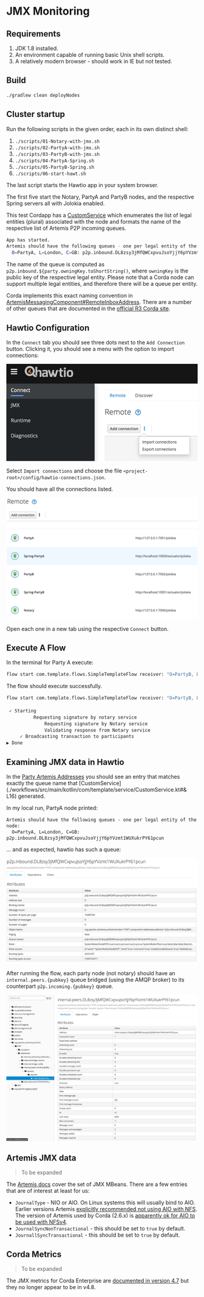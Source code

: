 # JMX Monitoring 

## Requirements

1. JDK 1.8 installed. 
2. An environment capable of running basic Unix shell scripts.
3. A relatively modern browser - should work in IE but not tested. 

## Build

```bash
./gradlew clean deployNodes
```

## Cluster startup

Run the following scripts in the given order, each in its own distinct shell:

1. `./scripts/01-Notary-with-jmx.sh`
2. `./scripts/02-PartyA-with-jmx.sh`
3. `./scripts/03-PartyB-with-jmx.sh`
4. `./scripts/04-PartyA-Spring.sh`
5. `./scripts/05-PartyB-Spring.sh`
6. `./scripts/06-start-hawt.sh`

The last script starts the Hawtio app in your system browser.

The first five start the Notary, PartyA and PartyB nodes, and the respective Spring servers all with Jolokia enabled. 

This test Cordapp has a [CustomService](./workflows/src/main/kotlin/com/template/service/CustomService.kt) 
which enumerates the list of legal entities (plural) associated with the node and formats the name
of the respective list of Artemis P2P incoming queues. 

```bash
App has started.
Artemis should have the following queues - one per legal entity of the node:
  O=PartyA, L=London, C=GB: p2p.inbound.DL8zsy3jMfQWCxpvuJsoYjjY6pYVzmt1WUXukrPY61pcun
```

The name of the queue is computed as `p2p.inbound.${party.owningKey.toShortString()`, where
`owningKey` is the public key of the respective legal entity. Please note that a Corda node
can support multiple legal entities, and therefore there will be a queue per entity.

Corda implements this exact naming convention in [ArtemisMessagingComponent#RemoteInboxAddress](https://github.com/corda/corda/blob/release/os/4.8/node-api/src/main/kotlin/net/corda/nodeapi/internal/ArtemisMessagingComponent.kt#L136).
There are a number of other queues that are documented in the [official R3 Corda site](https://docs.r3.com/en/platform/corda/4.8/enterprise/messaging.html#message-queues).
## Hawtio Configuration 

In the `Connect` tab you should see three dots next to the `Add Connection` button.
Clicking it, you should see a menu with the option to import connections: 

![hawtio-import-connections](./img/import-connections.png)

Select `Import connections` and choose the file `<project-root>/config/hawtio-connections.json`. 

You should have all the connections listed. 

![connections](./img/connections.png)

Open each one in a new tab using the respective `Connect` button.

## Execute A Flow

In the terminal for Party A execute:

```bash
flow start com.template.flows.SimpleTemplateFlow receiver: "O=PartyB, L=New York, C=US"
```

The flow should execute successfully.

```bash
flow start com.template.flows.SimpleTemplateFlow receiver: "O=PartyB, L=New York, C=US"

 ✓ Starting
          Requesting signature by notary service
              Requesting signature by Notary service
              Validating response from Notary service
     ✓ Broadcasting transaction to participants
▶︎ Done

```

## Examining JMX data in Hawtio

In the [Party Artemis Addresses](http://localhost:8080/hawtio/jmx/attributes?con=PartyA&nid=root-org.apache.activemq.artemis-P2P-addresses)
you should see an entry that matches exactly the queue name that [CustomService](./workflows/src/main/kotlin/com/template/service/CustomService.kt#& L16)
generated. 

In my local run, PartyA node printed:

```
Artemis should have the following queues - one per legal entity of the node:
  O=PartyA, L=London, C=GB: p2p.inbound.DL8zsy3jMfQWCxpvuJsoYjjY6pYVzmt1WUXukrPY61pcun
```

... and as expected, hawtio has such a queue:

![](./img/party-a-artemis-inbound.png)

After running the flow, each party node (not notary) should have an `internal.peers.{pubkey}` 
queue bridged (using the AMQP broker) to its counterpart `p2p.incoming.{pubkey}` queue.

![](./img/party-b-internal-peer-to-party-a.png)

## Artemis JMX data

> To be expanded

The [Artemis docs](http://activemq.apache.org/components/artemis/documentation/latest/management)
cover the set of JMX MBeans. There are a few entries that are of interest at least for us:

* `JournalType` - NIO or AIO. On Linux systems this will usually bind to AIO. Earlier versions 
  Artemis [explicitly recommended not using AIO with NFS](https://activemq.apache.org/components/artemis/documentation/1.0.0/persistence.html). 
  The version of Artemis used by Corda (2.6.x) is [apparently ok for AIO to be used with NFSv4](https://activemq.apache.org/components/artemis/documentation/2.6.0/persistence.html).
* `JournalSyncNonTransactional` - this should be set to `true` by default.
* `JournallSyncTransactional` - this should be set to `true` by default.

## Corda Metrics

> To be expanded

The JMX metrics for Corda Enterprise are [documented in version 4.7](https://docs.r3.com/en/platform/corda/4.7/enterprise/node-metrics.html)
but they no longer appear to be in v4.8. 
